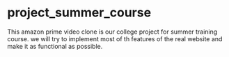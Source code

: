 # project_summer_course
This amazon prime video clone is our college project for summer training course.
we will try to implement most of th features of the real website and make it as functional as possible. 
